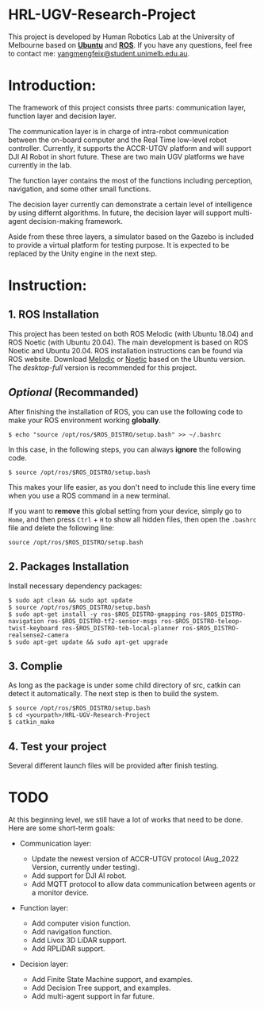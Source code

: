 # HRL-UGV-Research-Project
This project is developed by Human Robotics Lab at the University of Melbourne based on **[Ubuntu](https://releases.ubuntu.com/)** and **[ROS](http://wiki.ros.org)**. If you have any questions, feel free to contact me: yangmengfeix@student.unimelb.edu.au.

# Introduction:
The framework of this project consists three parts: communication layer, function layer and decision layer.

The communication layer is in charge of intra-robot communication between the on-board computer and the Real Time low-level robot controller. Currently, it supports the ACCR-UTGV platform and will support DJI AI Robot in short future. These are two main UGV platforms we have currently in the lab.

The function layer contains the most of the functions including perception, navigation, and some other small functions.

The decision layer currently can demonstrate a certain level of intelligence by using differnt algorithms. In future, the decision layer will support multi-agent decision-making framework.

Aside from these three layers, a simulator based on the Gazebo is included to provide a virtual platform for testing purpose. It is expected to be replaced by the Unity engine in the next step.

# Instruction:
## 1. ROS Installation
This project has been tested on both ROS Melodic (with Ubuntu 18.04) and ROS Noetic (with Ubuntu 20.04). The main development is based on ROS Noetic and Ubuntu 20.04.
ROS installation instructions can be found via ROS website. Download [Melodic](http://wiki.ros.org/melodic/Installation/Ubuntu) or [Noetic](http://wiki.ros.org/noetic/Installation/Ubuntu) based on the Ubuntu version. The *desktop-full* version is recommended for this project.

## *Optional* (Recommanded)
After finishing the installation of ROS, you can use the following code to make your ROS environment working **globally**.

    $ echo "source /opt/ros/$ROS_DISTRO/setup.bash" >> ~/.bashrc

In this case, in the following steps, you can always **ignore** the following code.

    $ source /opt/ros/$ROS_DISTRO/setup.bash

This makes your life easier, as you don't need to include this line every time when you use a ROS command in a new terminal.

If you want to **remove** this global setting from your device, simply go to `Home`, and then press `Ctrl` + `H` to show all hidden files, then open the `.bashrc` file and delete the following line:

    source /opt/ros/$ROS_DISTRO/setup.bash
    
## 2. Packages Installation
Install necessary dependency packages:

    $ sudo apt clean && sudo apt update
    $ source /opt/ros/$ROS_DISTRO/setup.bash
    $ sudo apt-get install -y ros-$ROS_DISTRO-gmapping ros-$ROS_DISTRO-navigation ros-$ROS_DISTRO-tf2-sensor-msgs ros-$ROS_DISTRO-teleop-twist-keyboard ros-$ROS_DISTRO-teb-local-planner ros-$ROS_DISTRO-realsense2-camera
    $ sudo apt-get update && sudo apt-get upgrade    

## 3. Complie
As long as the package is under some child directory of src, catkin can detect it automatically. The next step is then to build the system.

    $ source /opt/ros/$ROS_DISTRO/setup.bash
    $ cd <yourpath>/HRL-UGV-Research-Project
    $ catkin_make
    
## 4. Test your project
Several different launch files will be provided after finish testing.

# TODO
At this beginning level, we still have a lot of works that need to be done. Here are some short-term goals:

* Communication layer:
  * Update the newest version of ACCR-UTGV protocol (Aug_2022 Version, currently under testing).
  * Add support for DJI AI robot.
  * Add MQTT protocol to allow data communication between agents or a monitor device.
  
* Function layer:
  * Add computer vision function.
  * Add navigation function.
  * Add Livox 3D LiDAR support.
  * Add RPLiDAR support.
  
* Decision layer:
  * Add Finite State Machine support, and examples.
  * Add Decision Tree support, and examples.
  * Add multi-agent support in far future.
